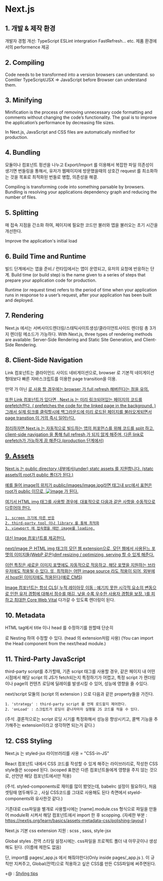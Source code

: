 # Next.js

## 1. 개발 & 제작 환경  

 개발자 경험 개선: TypeScript ESLint intergration FastRefresh... etc.
제품 환경에서의 performence 제공

## 2. Compiling

 Code needs to be transformed into a version browsers can understand. so Comliler
 TypeScript/JSX => JavaScript before Browser can understand them.

## 3. Minifying

Minification is the process of removing unnecessary code formatting and comments without changing the code’s functionality. The goal is to improve the application’s performance by decreasing file sizes.

In Next.js, JavaScript and CSS files are automatically minified for production.

## 4. Bundling  

모듈이나 컴포넌트 펑션을 나누고 Export/Import 를 이용해서 복잡한 파일 의존성이 생기면
번들링을 통해서, 유저가 웹페이지에 방문했을때의 상호간 request 를 최소화하는 것을 목표로
최적화된 번들로 병합, 의존성을 해결.

Compiling is transforming code into something parsable by browsers. Bundling is resolving your applications dependency graph and reducing the number of files. 

## 5. Splitting

매 접속 지점을 간소화 하여, 페이지에 필요한 코드만 불러와 앱을 불러오는 초기 시간을 개선한다.

Improve the application's initial load

## 6. Build Time and Runtime

빌드 단계에서는 앱을 준비./ 런타임에서는 앱이 운영되고, 유저의 요청에 반응하는 단계.
Build time (or build step) is the name given to a series of steps that prepare your application code for production.

Runtime (or request time) refers to the period of time when your application runs in response to a user’s request, after your application has been built and deployed.

## 7. Rendering

Next.js 에서는 서버사이드렌더링/스태틱사이트생성/클라이언트사이드 렌더링 총 3가지 렌더링 메소드가 가능하다.
With Next.js, three types of rendering methods are available: Server-Side Rendering and Static Site Generation, and Client-Side Rendering.

## 8. Client-Side Navigation

Link 컴포넌트는 클라이언드 사이드 네비게이션으로, browser 로 기본적 네이게이션 형태보다 빠른 자바스크립트를 이용한 page transition을 이용.

만약 <Link href="..."> 가 아닌 <a href= ""> 로 사용 할 경우에는 browser 가 full refresh 해버린다는 점을 유의.

또한 Link 컴포넌트가 있다면 , Next.js 는 미리 링크되어있는 페이지의 코드를 prefetch한다.
( prefetches the code for the linked page in the background. )
그래서 실제 링크를 클릭할시에 백그라운드에 미리 로드된 페이지를 불러오게되면서 page transtion 이 거의 즉시 일어난다.

정리하자면 Next.js 는 자동적으로 빌드하는 앱의 퍼포먼스를 위해 코드를 split 하고, client-side navigation 을 통해 full refresh 가 되지 않게 해주며, 다른 link로 prefetch가 가능하게 끔 해준다.(production 단계에서)

## 9. Assets 

Next.js 는 public directory 내부에서(under) statc assets 를 지원합니다. (statc assets의 root가 public 폴더가 된다.)

예를 들어 image의 위치가 public/images/image.jpg라면
태그내 src에서 표현은 root가 public 이므로,
<img src="/images/image.jpg" alt="image"> 가 된다.

여기서 HTML img 태그를 사용할 경우에, 대표적으로 다음과 같은 사항을 수동적으로 다루어야 한다.

    1. screen 크기에 따른 반응
    2. third-party tool 이나 library 를 통해 최적화
    3. viewport 에 접속했을 때만 image를 loading.

 대신 Image 컴포넌트를 제공한다.

 next/image 은 HTML img 태그의 모던 웹 extension으로, 모던 웹에서 사용된느 포맷의 이미지들(WebP 같은)dmf resizing / optimizing, serving 할 수 있게 해준다. 

이런 특징은 새로운 이미지 포맷에도 자동적으로 적응하고, 해당 포맷을 지원하는 브라우저에도 적용될 수 있다. 또, 최적화는 어떤 image source 라도 적용이 되어, 외부에서 host된 이미지에도 적용된다(예로 CMS)

Image 컴포넌트는 항상 CLS( 누적 레이아웃 이동 : 예기치 못한 시각적 요소의 변동으로 인한 유저 경험에 대해서 점수를 매김, 낮을 수록 우수한 사용자 경험을 보장. )를 피하고 최대한 [Core Web Vital](https://web.dev/vitals/#core-web-vitals) 다가갈 수 있도록 렌더링이 된다.


## 10. Metadata

HTML tag에서 title 이나 head 를 수정하기를 원할때 단순히 

<Head> </Head>

로 Nesting 하여 수정할 수 있다. (head 의 extension처럼 사용)
(You can import the Head component from the next/head module.)

## 11. Third-Party JavaScript

third-party script를 추가할때, 기존 script 태그를 사용할 경우, 같은 페이지 내 어떤 시점에서 
해당 script 의 JS가 fetch되는지 특정하기가 어렵고, 특정 script 가 렌더링이나 page의 컨텐츠 로딩에 딜레이를 발생시킬 수 있어, 성능에 영향을 줄 수있다.

next/script 모듈의 <Script></Script>(script 의 extension ) 으로 다음과 같은 property들을 가진다.

    1. 'strategy' : third-party script 를 언제 로드할지 제어한다.
    2. 'onLoad' : 스크립트가 로딩이 끝나자마자 실행될 JS 코드를 적을 수 있다.

(주석 .결론적으로는 script 로딩 시기를 특정화해서 성능응 향상시키고, 콜백 기능을 추가해주는 extension이라고 생각하면 되는거 같다.)

## 12. CSS Styling

<style jsx>{``}</style>

Next.js 는 styled-jsx  라이브러리를 사용 = "CSS-in-JS" 

React 컴포넌트 내에서 CSS 코드를 작성할 수 있게 해주는 라이브러리로, 작성한 CSS style들은 scoped 된다. (scoped 표현은 다른 컴포넌트들에게 영향을 주지 않는 것으로, 선언댄 해당 컴포넌트에서만 적용)

(주석. styled-components로 재미를 많이 봤엇는데, babelrc 설정이 필요하다, 처음 셋팅때 염두해두고 , 사실 CSS코드를 그대로 사용해도 된다 측면에서 styeld-components와 유사한것 같다.)

기존대로 css파일을 별개로 사용할시에는 [name].module.css 형식으로 파일을 만들어 module화 시켜서 해당 컴포넌트에서 import 한 후 scopping.
(자세한 부분 : https://nextjs.org/learn/basics/assets-metadata-css/polishing-layout )

Next.js 기본 css extension 지원 : scss , sass, style-jsx

Global styles .전역 스타일 설정시에는. css파일을 프로젝트 폴더 내 아무곳이나 생성해도 된다. (이름에 제한도 없음)

단, import를 pages/_app.js 에서 해줘야한다(Only inside pages/_app.js ). 이 규칙만 지켜주고, Global(전역)으로 적용하고 싶은 CSS를 만든 CSS파일에 써주면된다.

+@ : [Styling tips](https://nextjs.org/learn/basics/assets-metadata-css/styling-tips)
